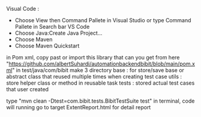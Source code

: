 Visual Code : 
- Choose View then Command Pallete in Visual Studio or type Command Pallete in Search bar VS Code
- Choose Java:Create Java Project...
- Choose Maven 
- Choose Maven Quickstart

in Pom xml, copy past or import this library that can you get from here "https://github.com/albertSuhardi/automationbackendbibit/blob/main/pom.xml"
in test/java/com/bibit make 3 directory 
base  : for store/save base or abstract class that reused multiple times when creating test case
utils : store helper class or method in reusable task
tests : stored actual test cases that user created


type "mvn clean -Dtest=com.bibit.tests.BibitTestSuite test" in terminal, code will running
go to target ExtentReport.html for detail report